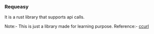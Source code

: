 ### Requeasy
It is a rust library that supports api calls.

Note:- This is just a library made for learning purpose.
Reference:- [ccurl](https://github.com/chaudharypraveen98/ccurl)
